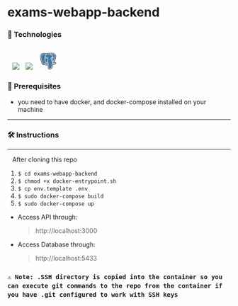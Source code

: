 # exams-webapp-backend
### 📍 Technologies
&ensp;<img src="https://user-images.githubusercontent.com/71220483/167238852-78f6a958-0037-4d08-a1a1-52f488454529.svg" width="80"/> &nbsp; <img src="https://user-images.githubusercontent.com/71220483/167238874-e12bf41b-7ce6-4c07-a822-26d443dc3164.svg" width="40"/> &nbsp;  <img src="https://raw.githubusercontent.com/MaccaTech/PostgresPrefs/master/PostgreSQL/Images/elephant.png" width="40"/> &nbsp; 
---
 ### 📍 Prerequisites
* you need to have docker, and docker-compose installed on your machine
---
### 🛠 Instructions
---
&ensp; After cloning this repo  
1. ``` $ cd exams-webapp-backend ```
2. ``` $ chmod +x docker-entrypoint.sh ```
3. ``` $ cp env.template .env ```
4. ``` $ sudo docker-compose build ```  
5. ``` $ sudo docker-compose up ```  

* Access API through:
    > http://localhost:3000
* Access Database through:
    > http://localhost:5433

### ``` ⚠️ Note: .SSH directory is copied into the container so you can execute git commands to the repo from the container if you have .git configured to work with SSH keys  ``` 
